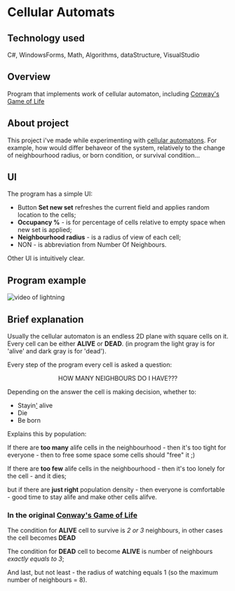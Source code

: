 # Cellular Automats

## Technology used
C#, WindowsForms, Math, Algorithms, dataStructure, VisualStudio

## Overview
Program that implements work of cellular automaton, including [Conway's Game of Life](https://en.wikipedia.org/wiki/Conway%27s_Game_of_Life)

## About project
This project i've made while experimenting with [cellular automatons](https://en.wikipedia.org/wiki/Cellular_automaton). For example, how would differ behaveor of the system, relatively to the change of neighbourhood radius, or born condition, or survival condition...

## UI
The program has a simple UI:
- Button **Set new set** refreshes the current field and applies random location to the cells;
- **Occupancy %** - is for percentage of cells relative to empty space when new set is applied;
- **Neighbourhood radius** - is a radius of view of each cell;
- NON - is abbreviation from Number Of Neighbours.

Other UI is intuitively clear.

## Program example
![video of lightning](pictures/example.gif)

## Brief explanation
Usually the cellular automaton is an endless 2D plane with square cells on it. Every cell can be either **ALIVE** or **DEAD**. (in program the light gray is for 'alive' and dark gray is for 'dead').

Every step of the program every cell is asked a question:
<p align="center">HOW MANY NEIGHBOURS DO I HAVE???</p>
Depending on the answer the cell is making decision, whether to:

- Stayin['](https://youtu.be/I_izvAbhExY?t=43)  alive
- Die
- Be born

Explains this by population:

If there are **too many** alife cells in the neighbourhood - then it's too tight for everyone - then to free some space some cells should "free" it ;)

If there are **too few** alife cells in the neighbourhood - then it's too lonely for the cell - and it dies;

but if there are **just right** population density - then everyone is comfortable - good time to stay alife and make other cells alifve.


### In the original [Conway's Game of Life](https://en.wikipedia.org/wiki/Conway%27s_Game_of_Life)
The condition for **ALIVE** cell to survive is *2 or 3* neighbours, in other cases the cell becomes **DEAD**

The condition for **DEAD** cell to become **ALIVE** is number of neighbours *exactly equals to 3*;

And last, but not least - the radius of watching equals 1 (so the maximum number of neighbours = 8).
